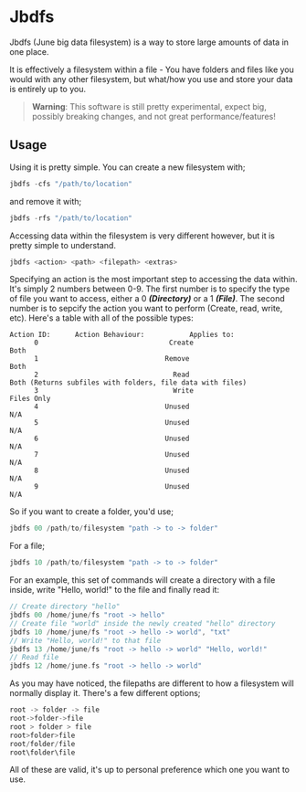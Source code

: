 # Jbdfs

Jbdfs (June big data filesystem) is a way to store large amounts of data in one place.

It is effectively a filesystem within a file - You have folders and files like you would with any other filesystem, but what/how you use and store your data is entirely up to you.

> **Warning**: This software is still pretty experimental, expect big, possibly breaking changes, and not great performance/features!

## Usage

Using it is pretty simple. You can create a new filesystem with;
```rust
jbdfs -cfs "/path/to/location"
```
and remove it with;
```rust
jbdfs -rfs "/path/to/location"
```
Accessing data within the filesystem is very different however, but it is pretty simple to understand.

```rust
jbdfs <action> <path> <filepath> <extras>
```

Specifying an action is the most important step to accessing the data within. It's simply 2 numbers between 0-9. The first number is to specify the type of file you want to access, either a 0 ***(Directory)*** or a 1 ***(File)***. The second number is to sepcify the action you want to perform (Create, read, write, etc). Here's a table with all of the possible types:

```
Action ID:		Action Behaviour:			Applies to:
      0                                Create                                  Both
      1                               Remove                                Both
      2                                 Read                                   Both (Returns subfiles with folders, file data with files)
      3                                 Write                               Files Only
      4                               Unused                                 N/A
      5                               Unused                                 N/A
      6                               Unused                                 N/A
      7                               Unused                                 N/A
      8                               Unused                                 N/A
      9                               Unused                                 N/A   
```
So if you want to create a folder, you'd use;
```rust
jbdfs 00 /path/to/filesystem "path -> to -> folder"
```
For a file;
```rust
jbdfs 10 /path/to/filesystem "path -> to -> folder"
```

For an example, this set of commands will create a directory with a file inside, write "Hello, world!" to the file and finally read it:

```rust
// Create directory "hello"
jbdfs 00 /home/june/fs "root -> hello"
// Create file "world" inside the newly created "hello" directory
jbdfs 10 /home/june/fs "root -> hello -> world", "txt"
// Write "Hello, world!" to that file
jbdfs 13 /home/june/fs "root -> hello -> world" "Hello, world!"
// Read file
jbdfs 12 /home/june.fs "root -> hello -> world"
```

As you may have noticed, the filepaths are different to how a filesystem will normally display it. There's a few different options;

```rust
root -> folder -> file
root->folder->file
root > folder > file
root>folder>file
root/folder/file
root\folder\file
```

All of these are valid, it's up to personal preference which one you want to use.

